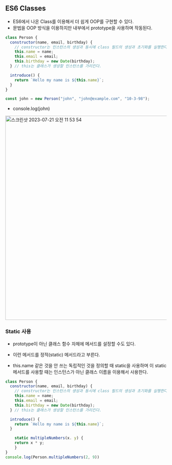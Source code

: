 ## ES6 Classes

- ES6에서 나온 Class를 이용해서 더 쉽게 OOP를 구현할 수 있다.
- 문법을 OOP 방식을 이용하지만 내부에서 prototype을 사용하며 작동된다.

```js
class Person {
  constructor(name, email, birthday) {
    // constructor는 인스턴스의 생성과 동시에 class 필드의 생성과 초기화를 실행한다.
    this.name = name;
    this.email = email;
    this.birthday = new Date(birthday);
  } // this는 클래스가 생성할 인스턴스를 가리킨다.

  introduce() {
    return `Hello my name is ${this.name}`;
  }
}

const john = new Person("john", "john@example.com", "10-3-98");
```

- console.log(john)

<img width="638" alt="스크린샷 2023-07-21 오전 11 53 54" src="https://github.com/ehdgusdl9177/NodeJs/assets/75515697/5f08d57b-b30b-4bc7-b16c-fe1be129c8e3">

### Static 사용

- prototype이 아닌 클래스 함수 자체에 메서드를 설정할 수도 있다.
- 이런 메서드를 정적(static) 메서드라고 부른다.

- this.name 같은 것을 안 쓰는 독립적인 것을 정의할 때 static을 사용하며 이 static 메서드를 사용할 때는 인스턴스가 아닌 클래스 이름을 이용해서 사용한다.

```js
class Person {
  constructor(name, email, birthday) {
    // constructor는 인스턴스의 생성과 동시에 class 필드의 생성과 초기화를 실행한다.
    this.name = name;
    this.email = email;
    this.birthday = new Date(birthday);
  } // this는 클래스가 생성할 인스턴스를 가리킨다.

  introduce() {
    return `Hello my name is ${this.name}`;
  }

    static multipleNumbers(x. y) {
    return x * y;
    }
}
console.log(Person.multipleNumbers(2, 9))
```
